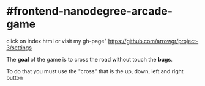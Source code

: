 #frontend-nanodegree-arcade-game
===============================

click on index.html or visit my gh-page" 
https://github.com/arrowgr/project-3/settings



The **goal** of the game is to cross the road without touch the **bugs**.

To do that you must use the "cross" that is the up, down, left and right button


